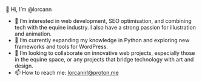 👋 Hi, I’m @lorcann
- 👀 I’m interested in web development, SEO optimisation, and combining tech with the equine industry. I also have a strong passion for illustration and animation.
- 🌱 I’m currently expanding my knowledge in Python and exploring new frameworks and tools for WordPress.
- 💞️ I’m looking to collaborate on innovative web projects, especially those in the equine space, or any projects that bridge technology with art and design.
- 📫 How to reach me: lorcanirl@proton.me

